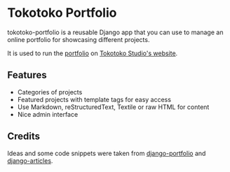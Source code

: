 Tokotoko Portfolio
==================

tokotoko-portfolio is a reusable Django app that you can use to manage an
online portfolio for showcasing different projects.

It is used to run the [portfolio](http://www.tokotoko.se/portfolio/) on [Tokotoko Studio's website](http://www.tokotoko.se/).

Features
--------

- Categories of projects
- Featured projects with template tags for easy access
- Use Markdown, reStructuredText, Textile or raw HTML for content
- Nice admin interface

Credits
-------

Ideas and some code snippets were taken from
[django-portfolio](https://github.com/howiworkdaily/django-portfolio) and
[django-articles](https://github.com/powellc/django-articles).
